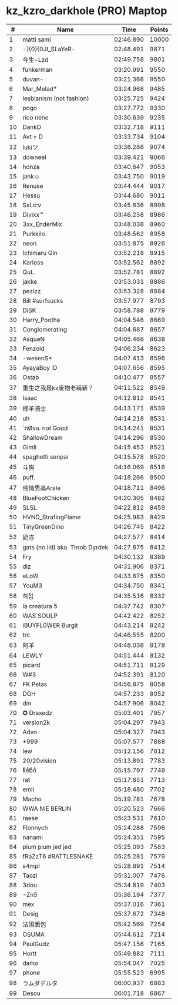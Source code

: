 # kz_kzro_darkhole (PRO) Maptop

|  # | Name | Time | Points |
|-------------- | -------------- | -------------- | -------------- | 
| 1 | matti sami | 02:46.890 | 10000 | 
| 2 | -}{0}{0JI_SLaYeR- | 02:48.491 | 9871 | 
| 3 | 今生-Lzd | 02:49.758 | 9801 | 
| 4 | funkerman | 03:20.991 | 9550 | 
| 5 | duvan- | 03:21.366 | 9550 | 
| 6 | Mar_Melad* | 03:24.968 | 9485 | 
| 7 | lesbianism (not fashion) | 03:25.725 | 9424 | 
| 8 | pogo | 03:27.772 | 9330 | 
| 9 | rico nene | 03:30.639 | 9235 | 
| 10 | DankD | 03:32.718 | 9111 | 
| 11 | Avt = D | 03:33.734 | 9104 | 
| 12 | lukiツ | 03:38.288 | 9074 | 
| 13 | downeel | 03:39.421 | 9066 | 
| 14 | honza | 03:40.647 | 9053 | 
| 15 | jank☺ | 03:43.750 | 9019 | 
| 16 | Renuse | 03:44.444 | 9017 | 
| 17 | Hessu | 03:44.680 | 9011 | 
| 18 | SxLc:v | 03:45.836 | 8998 | 
| 19 | Divixx™ | 03:46.258 | 8986 | 
| 20 | 3xx_EnderMix | 03:48.038 | 8960 | 
| 21 | Purkkilo | 03:48.562 | 8958 | 
| 22 | neon | 03:51.875 | 8926 | 
| 23 | Ichimaru Gin | 03:52.218 | 8915 | 
| 24 | Karloss | 03:52.562 | 8892 | 
| 25 | QuL. | 03:52.781 | 8892 | 
| 26 | jakke | 03:53.031 | 8886 | 
| 27 | pezizz | 03:53.328 | 8884 | 
| 28 | Bill #surfsucks | 03:57.977 | 8793 | 
| 29 | DiSK | 03:58.788 | 8779 | 
| 30 | Harry_Pootha | 04:04.546 | 8669 | 
| 31 | Conglomerating | 04:04.687 | 8657 | 
| 32 | 󠀡󠀡⁧⁧AsqueN | 04:05.468 | 8638 | 
| 33 | Fenzoid | 04:06.234 | 8623 | 
| 34 | -wesenS* | 04:07.413 | 8596 | 
| 35 | AyayaBoy :D | 04:07.656 | 8595 | 
| 36 | Ostab | 04:10.477 | 8557 | 
| 37 | 重生之我是kz废物老萌新？ | 04:11.522 | 8549 | 
| 38 | Isaac | 04:12.812 | 8541 | 
| 39 | 椰羊骑士 | 04:13.171 | 8539 | 
| 40 | uh | 04:14.218 | 8531 | 
| 41 | `nØva. not Good | 04:14.241 | 8531 | 
| 42 | ShallowDream | 04:14.296 | 8530 | 
| 43 | Gimli | 04:15.453 | 8521 | 
| 44 | spaghetti senpai | 04:15.578 | 8520 | 
| 45 | 斗狗 | 04:16.069 | 8516 | 
| 46 | puff. | 04:18.266 | 8500 | 
| 47 | 纯情男高Arale | 04:18.711 | 8496 | 
| 48 | BlueFootChicken | 04:20.305 | 8482 | 
| 49 | SLSL | 04:22.812 | 8459 | 
| 50 | HVND_StrafingFlame | 04:25.983 | 8429 | 
| 51 | TinyGreenDino | 04:26.745 | 8422 | 
| 52 | 奶冻 | 04:27.577 | 8414 | 
| 53 | gats (no lid) aka. Throb Dyrdek | 04:27.875 | 8412 | 
| 54 | Fry | 04:30.132 | 8389 | 
| 55 | dlz | 04:31.906 | 8371 | 
| 56 | eLoW | 04:33.875 | 8350 | 
| 57 | YouM3 <CS2 Enjoyer> | 04:34.750 | 8341 | 
| 58 | 허접 | 04:35.516 | 8332 | 
| 59 | la creatura 5 | 04:37.742 | 8307 | 
| 60 | WAS`SOULP | 04:42.422 | 8252 | 
| 61 | iBUYFL0WER Burgit | 04:43.214 | 8242 | 
| 62 | trc | 04:46.555 | 8200 | 
| 63 | 阿羊 | 04:48.038 | 8178 | 
| 64 | LEWLY | 04:51.444 | 8132 | 
| 65 | picard | 04:51.711 | 8129 | 
| 66 | W#3 | 04:52.391 | 8120 | 
| 67 | FK Petas | 04:56.875 | 8058 | 
| 68 | DGH | 04:57.233 | 8052 | 
| 69 | dm | 04:57.906 | 8042 | 
| 70 | ✪ Draxedz | 05:03.401 | 7957 | 
| 71 | version2k | 05:04.297 | 7943 | 
| 72 | Advo | 05:04.327 | 7943 | 
| 73 | *999 | 05:07.577 | 7888 | 
| 74 | lew | 05:12.156 | 7812 | 
| 75 | 20/20vision | 05:13.891 | 7783 | 
| 76 | kͦeͦbͦoͦ | 05:15.797 | 7749 | 
| 77 | rat | 05:17.851 | 7713 | 
| 78 | emil | 05:18.480 | 7702 | 
| 79 | Macho | 05:19.781 | 7678 | 
| 80 | WWA NIE BERLIN | 05:20.523 | 7666 | 
| 81 | raese | 05:23.531 | 7610 | 
| 82 | Flonnych | 05:24.288 | 7596 | 
| 83 | nanami | 05:24.351 | 7595 | 
| 84 | pium pium jed jed | 05:25.093 | 7583 | 
| 85 | fRaZzT6 #RATTLESNAKE | 05:25.281 | 7579 | 
| 86 | s4mpl | 05:28.891 | 7514 | 
| 87 | Taozi | 05:31.007 | 7476 | 
| 88 | 3dou | 05:34.819 | 7403 | 
| 89 | -Zn5 | 05:36.194 | 7377 | 
| 90 | mex | 05:37.016 | 7361 | 
| 91 | Desig | 05:37.672 | 7348 | 
| 92 | 法国面包 | 05:42.569 | 7254 | 
| 93 | OSUMA | 05:44.612 | 7214 | 
| 94 | PaulGudz | 05:47.156 | 7165 | 
| 95 | Hortt | 05:49.882 | 7111 | 
| 96 | damo | 05:54.047 | 7025 | 
| 97 | phone | 05:55.523 | 6995 | 
| 98 | ラムダデルタ | 06:00.937 | 6883 | 
| 99 | Desou | 06:01.718 | 6867 | 

